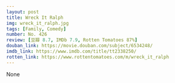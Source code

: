 ```yaml
---
layout: post 
title: Wreck It Ralph
img: wreck_it_ralph.jpg
tags: [Family, Comedy]
number: No. 426
review: [豆瓣 8.7, IMDb 7.9, Rotten Tomatoes 87%]
douban_link: https://movie.douban.com/subject/6534248/
imdb_link: https://www.imdb.com/title/tt2338250/
rotten_link: https://www.rottentomatoes.com/m/wreck_it_ralph
---
```


None